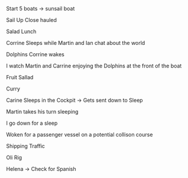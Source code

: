 

Start 5 boats -> sunsail boat

Sail Up Close hauled

Salad Lunch

Corrine Sleeps while Martin and Ian chat about the world

Dolphins Corrine wakes

I watch Martin and Carrine enjoying the Dolphins at the front of the boat

Fruit Sallad

Curry

Carine Sleeps in the Cockpit -> Gets sent down to Sleep

Martin takes  his turn sleeping

I go down for a sleep


Woken for a passenger vessel on a potential collison course

Shipping Traffic

Oli Rig

Helena -> Check for Spanish